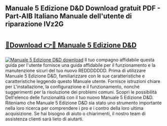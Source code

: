 ## Manuale 5 Edizione D&D Download gratuit PDF - Part-AIB Italiano Manuale dell'utente di riparazione IVz2G

# <h2><a href="http://dfble2.blite.top/?on=Manuale+5+Edizione+D%26D">🔗Download 👉🔴 Manuale 5 Edizione D&D</a></h2>

[![Manuale 5 Edizione D&D download](https://i.imgur.com/lujVjoI.png)](http://dfble2.blite.top/?on=Manuale+5+Edizione+D%26D)
Il tuo compagno affidabile questa guida per l'utente fornisce una guida affidabile per il funzionamento e la manutenzione sicuri del tuo nuovo REDDDDDDD. Prima di utilizzare Manuale 5 Edizione D&D, familiarizzare con le sue caratteristiche e caratteristiche leggendo questo Manuale utente. Fornisce istruzioni chiare per L'installazione, la configurazione e il funzionamento, nonché suggerimenti per la risoluzione dei problemi comuni. Scopri le possibilità Dell'elenco delle funzionalità con il tuo nuovo Manuale 5 Edizione D&D. Riteniamo che Manuale 5 Edizione D&D sia stato uno strumento importante nella loro ricerca per comprendere i pro e i contro della loro ultima acquisizione. Se hai bisogno di aiuto o chiarimenti, il nostro team di assistenza clienti sarà lieto di aiutarti.

